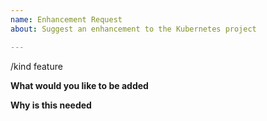 ```yaml
---
name: Enhancement Request
about: Suggest an enhancement to the Kubernetes project

---
```

<!-- Please only use this template for submitting enhancement requests -->

/kind feature


**What would you like to be added**

**Why is this needed**


